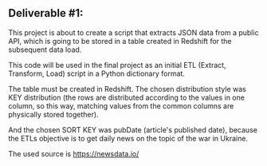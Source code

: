 # 
## Deliverable #1:

This project is about to create a script that extracts JSON data from a public API, 
which is going to be stored in a table created in Redshift for the subsequent data load.

This code will be used in the final project as an initial ETL (Extract, Transform, Load) script in a Python dictionary format.

The table must be created in Redshift. The chosen distribution style was KEY distribution (the rows are distributed according to the values in one column, 
so  this way, matching values from the common columns are physically stored together).

And the chosen SORT KEY was pubDate (article's published date), because the ETLs objective is to get daily news on the topic of the war in Ukraine.

The used source is https://newsdata.io/